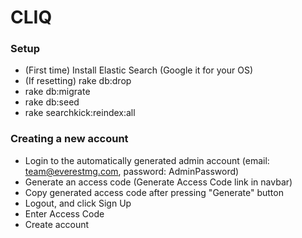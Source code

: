 # CLIQ
### Setup
- (First time) Install Elastic Search (Google it for your OS)
- (If resetting) rake db:drop
- rake db:migrate
- rake db:seed
- rake searchkick:reindex:all
### Creating a new account
- Login to the automatically generated admin account (email: team@everestmg.com, password: AdminPassword)
- Generate an access code (Generate Access Code link in navbar)
- Copy generated access code after pressing "Generate" button
- Logout, and click Sign Up
- Enter Access Code
- Create account
